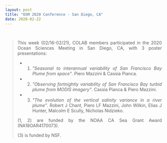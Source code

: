 ```yaml
---
layout: post
title: "OSM 2020 Conference - San Diego, CA"
date: 2020-02-22
---
```


<br>

<div style="text-align:justify" markdown="1">

> <p> This week (02/16-02/21), COLAB members participated in the 2020 Ocean Sciences Meeting in San Diego, CA, with 3 poster presentations:</p>
>
> - 1) <i>"Seasonal to interannual variability of San Francisco Bay Plume from space"</i>. Piero Mazzini & Cassia Pianca.
>
> - 2) <i>"Observing fortnightly variability of San Francisco Bay turbid plume from MODIS imagery"</i>. Cassia Pianca & Piero Mazzini.
>
> - 3) <i>"The evolution of the vertical salinity variance in a river plume"</i>. Robert J Chant,
Piero LF Mazzini, John Wilkin, Elias J Hunter, Malcolm E Scully, Nicholas Nidzieko.
>
> <p>(1, 2) are funded by the NOAA CA Sea Grant Award (NA18OAR4170073).</p>
>
> <p>(3) is funded by NSF.
>

</div>
